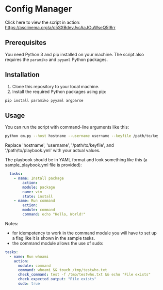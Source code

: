 # Config Manager

Click here to view the script in action: https://asciinema.org/a/c5SXBdevJvcAaJOuWseQ5I8rr

## Prerequisites

You need Python 3 and pip installed on your machine. The script also requires the `paramiko` and `pyyaml` Python packages.

## Installation

1. Clone this repository to your local machine.
2. Install the required Python packages using pip:

```bash
pip install paramiko pyyaml argparse
```

## Usage

You can run the script with command-line arguments like this:

```bash
python cm.py --host hostname --username username --keyfile /path/to/keyfile --playbook /path/to/playbook.yml
```

Replace 'hostname', 'username', '/path/to/keyfile', and '/path/to/playbook.yml' with your actual values.

The playbook should be in YAML format and look something like this (a sample_playbook.yml file is provided):

```yaml
  tasks:
    - name: Install package
        action:
        module: package
        name: vim
        state: install
    - name: Run command
        action:
        module: command
        command: echo "Hello, World!"
```

Notes: 

- for idempotency to work in the command module you will have to set up a flag like it is shown in the sample tasks.
- the command module allows the use of sudo:

```yaml
tasks:
  - name: Run whoami
    action:
      module: command
      command: whoami && touch /tmp/testwho.txt
      check_command: test -f /tmp/testwho.txt && echo "File exists"
      check_expected_output: "File exists"
      sudo: true
```
